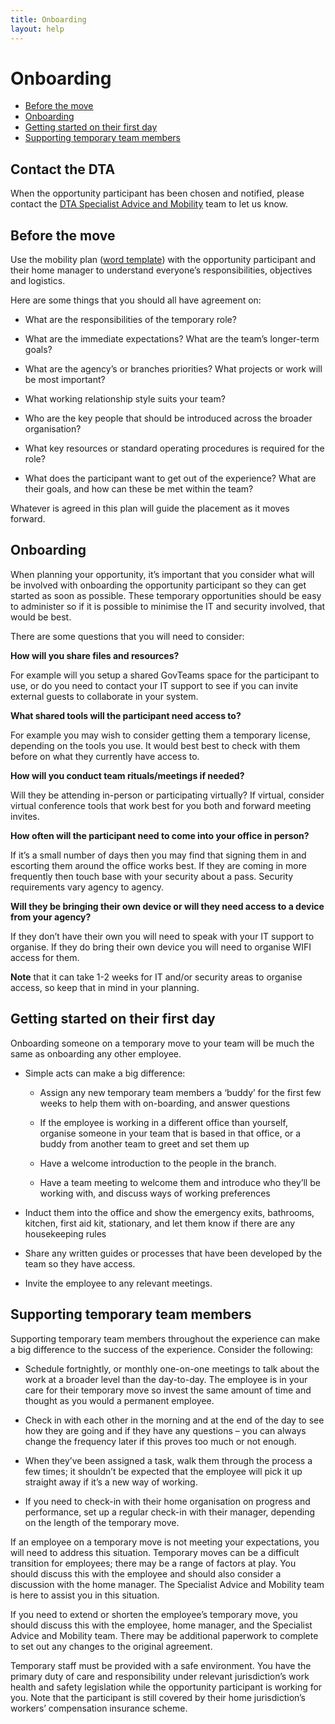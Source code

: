 ```yaml
---
title: Onboarding
layout: help
---
```


# Onboarding
* [Before the move](#before_the_move)
* [Onboarding](#onboarding)
* [Getting started on their first day](#get_started_first_day)
* [Supporting temporary team members](#support_temp_team_members)

## Contact the DTA
When the opportunity participant has been chosen and notified, please contact the [DTA Specialist Advice and Mobility](mailto:specialist.advice@dta.gov.au "email") team to let us know.

## Before the move <a name="before_the_move"></a>
Use the mobility plan ([word template](/mobility-plan.docx)) with the opportunity participant and their home manager to understand everyone’s responsibilities, objectives and logistics.

Here are some things that you should all have agreement on:

* What are the responsibilities of the temporary role?

* What are the immediate expectations? What are the team’s longer-term goals?

* What are the agency’s or branches priorities? What projects or work will be most important?

* What working relationship style suits your team?

* Who are the key people that should be introduced across the broader organisation?

* What key resources or standard operating procedures is required for the role?

* What does the participant want to get out of the experience? What are their goals, and how can these be met within the team?

Whatever is agreed in this plan will guide the placement as it moves forward.

## Onboarding <a name="onboarding"></a>

When planning your opportunity, it’s important that you consider what will be involved with onboarding the opportunity participant so they can get started as soon as possible. These temporary opportunities should be easy to administer so if it is possible to minimise the IT and security involved, that would be best.

There are some questions that you will need to consider:


**How will you share files and resources?**

For example will you setup a shared GovTeams space for the participant to use, or do you need to contact your IT support to see if you can invite external guests to collaborate in your system.


**What shared tools will the participant need access to?**

For example you may wish to consider getting them a temporary license, depending on the tools you use. It would best best to check with them before on what they currently have access to.


**How will you conduct team rituals/meetings if needed?**

Will they be attending in-person or participating virtually? If virtual, consider virtual conference tools that work best for you both and forward meeting invites.

**How often will the participant need to come into your office in person?**

If it’s a small number of days then you may find that signing them in and escorting them around the office works best. If they are coming in more frequently then touch base with your security about a pass. Security requirements vary agency to agency.

**Will they be bringing their own device or will they need access to a device from your agency?**

If they don’t have their own you will need to speak with your IT support to organise. If they do bring their own device you will need to organise WIFI access for them.

**Note** that it can take 1-2 weeks for IT and/or security areas to organise access, so keep that in mind in your planning.

## Getting started on their first day <a name="get_started_first_day"></a>

Onboarding someone on a temporary move to your team will be much the same as onboarding any other employee.

* Simple acts can make a big difference:

    - Assign any new temporary team members a ‘buddy’ for the first few weeks to help them with on-boarding, and answer questions

    - If the employee is working in a different office than yourself, organise someone in your team that is based in that office, or a buddy from another team to greet and set them up

    - Have a welcome introduction to the people in the branch.

    - Have a team meeting to welcome them and introduce who they’ll be working with, and discuss ways of working preferences

* Induct them into the office and show the emergency exits, bathrooms, kitchen, first aid kit, stationary, and let them know if there are any housekeeping rules

* Share any written guides or processes that have been developed by the team so they have access.

* Invite the employee to any relevant meetings.

## Supporting temporary team members <a name="support_temp_team_members"></a>

Supporting temporary team members throughout the experience can make a big difference to the success of the experience. Consider the following:

* Schedule fortnightly, or monthly one-on-one meetings to talk about the work at a broader level than the day-to-day. The employee is in your care for their temporary move so invest the same amount of time and thought as you would a permanent employee.

* Check in with each other in the morning and at the end of the day to see how they are going and if they have any questions – you can always change the frequency later if this proves too much or not enough.

* When they’ve been assigned a task, walk them through the process a few times; it shouldn’t be expected that the employee will pick it up straight away if it’s a new way of working.

* If you need to check-in with their home organisation on progress and performance, set up a regular check-in with their manager, depending on the length of the temporary move.

If an employee on a temporary move is not meeting your expectations, you will need to address this situation. Temporary moves can be a difficult transition for employees; there may be a range of factors at play. You should discuss this with the employee and should also consider a discussion with the home manager. The Specialist Advice and Mobility team is here to assist you in this situation.

If you need to extend or shorten the employee’s temporary move, you should discuss this with the employee, home manager, and the Specialist Advice and Mobility team. There may be additional paperwork to complete to set out any changes to the original agreement.

Temporary staff must be provided with a safe environment. You have the primary duty of care and responsibility under relevant jurisdiction’s work health and safety legislation while the opportunity participant is working for you. Note that the participant is still covered by their home jurisdiction’s workers’ compensation insurance scheme.


